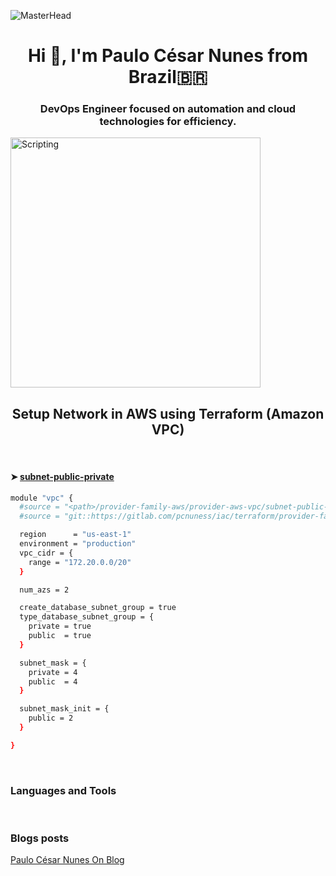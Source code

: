 ![MasterHead](https://cdn.dribbble.com/userupload/7725814/file/original-ad34e5a3d587a8a90b6586de67710225.gif)
<h1 align="center">Hi 👋, I'm Paulo César Nunes from Brazil🇧🇷</h1>

<h3 align="center">DevOps Engineer focused on automation and cloud technologies for efficiency.</h3>
<img align="center" alt="Scripting" width="400" src="https://cdn.dribbble.com/userupload/7725640/file/original-a2b82ab8779ece4c49df3672f7753ccb.gif">

<br />

<h2 align="center">Setup Network in AWS using Terraform (Amazon VPC)</h2>

<br />

#### ➤ [subnet-public-private](https://gitlab.com/pcnuness/iac/terraform/provider-family-aws/provider-aws-vpc)

```bash
module "vpc" {
  #source = "<path>/provider-family-aws/provider-aws-vpc/subnet-public-private"
  #source = "git::https://gitlab.com/pcnuness/iac/terraform/provider-family-aws/provider-aws-vpc.git/modules/subnet-public-private?ref=v0.0.1"

  region      = "us-east-1"
  environment = "production"
  vpc_cidr = {
    range = "172.20.0.0/20"
  }

  num_azs = 2

  create_database_subnet_group = true
  type_database_subnet_group = {
    private = true
    public  = true
  }

  subnet_mask = {
    private = 4
    public  = 4
  }

  subnet_mask_init = {
    public = 2
  }

}
```
</p>

<br />

<h3 align="left">Languages and Tools</h3>

<br />

<h3 align="left">Blogs posts</h3>
<p align="left">
<a href="https://pcnunes.com.br" target="_blank">Paulo César Nunes On Blog </a>
</p>

